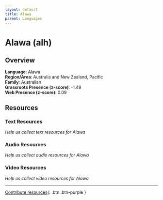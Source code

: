 ```yaml
---
layout: default
title: Alawa
parent: Languages
---
```


# Alawa (alh)

## Overview

**Language**: Alawa  
**Region/Area**: Australia and New Zealand, Pacific  
**Family**: Australian  
**Grassroots Presence (z-score)**: -1.49  
**Web Presence (z-score)**: 0.09  

## Resources

### Text Resources
*Help us collect text resources for Alawa*

### Audio Resources
*Help us collect audio resources for Alawa*

### Video Resources
*Help us collect video resources for Alawa*

---

[Contribute resources](https://forms.office.com/e/1SfLJx3u1r){: .btn .btn-purple }
